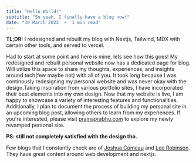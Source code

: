 ```yaml
---
title: "Hello World!"
subtitle: "So yeah, I finally have a blog now!"
date: "30 March 2023  •  1 min read"
---
```


**TL;DR:** I redesigned and rebuilt my blog with Nextjs, Tailwind, MDX with certain other tools, and served to vercel.

Had to start at some point and here is mine, lets see how this goes! My redesigned and rebuilt personal website now has a dedicated page for blog. Will utilize this space to share my thoughts, experiences, and insights around tech(few maybe not) with all of you. It took long because I was continously redesigning my personal website and was never okay with the design.Taking inspiration from various portfolio sites, I have incorporated their best elements into my own design. Now that my website is live, I am happy to showcase a variety of interesting features and functionalities. Additionally, I plan to document the process of building my personal site in an upcoming blog post, allowing others to learn from my experiences. If you're interested, please visit [prajnaprabhu.com](https://prajnaprabhu.com) to explore my newly revamped personal site.

**PS: still not completely satisfied with the design tho.**

Few blogs that I constantly check are of [Joshua Comeau](https://www.joshwcomeau.com/) and [Lee Robinson](https://leerob.io/). They have great content around web development and nextjs.

